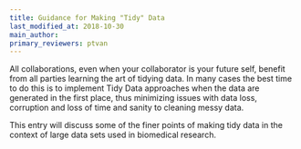 ```yaml
---
title: Guidance for Making "Tidy" Data
last_modified_at: 2018-10-30
main_author:
primary_reviewers: ptvan
---
```

All collaborations, even when your collaborator is your future self, benefit from all parties learning the art of tidying data.  In many cases the best time to do this is to implement Tidy Data approaches when the data are generated in the first place, thus minimizing issues with data loss, corruption and loss of time and sanity to cleaning messy data.

This entry will discuss some of the finer points of making tidy data in the context of large data sets used in biomedical research.
